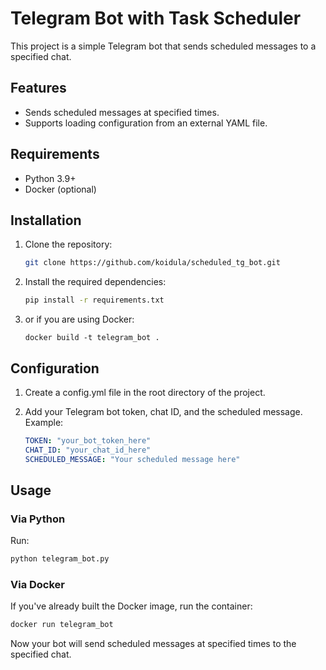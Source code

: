 # Telegram Bot with Task Scheduler

This project is a simple Telegram bot that sends scheduled messages to a specified chat.

## Features

- Sends scheduled messages at specified times.
- Supports loading configuration from an external YAML file.

## Requirements

- Python 3.9+
- Docker (optional)

## Installation

1. Clone the repository:

   ```bash
   git clone https://github.com/koidula/scheduled_tg_bot.git
   ```
2. Install the required dependencies:
    ```bash
    pip install -r requirements.txt
    ```
3. or if you are using Docker:
    ```
    docker build -t telegram_bot .
    ```

## Configuration

1. Create a config.yml file in the root directory of the project.
2. Add your Telegram bot token, chat ID, and the scheduled message. Example:

    ```yaml
    TOKEN: "your_bot_token_here"
    CHAT_ID: "your_chat_id_here"
    SCHEDULED_MESSAGE: "Your scheduled message here"
    ```

## Usage
### Via Python
Run:
```bash
python telegram_bot.py
```
### Via Docker
If you've already built the Docker image, run the container:
```bash
docker run telegram_bot
```
Now your bot will send scheduled messages at specified times to the specified chat.
